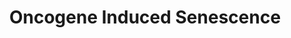 ---
annotations:
- type: Pathway Ontology
  value: cellular senescence pathway
- type: Pathway Ontology
  value: regulatory pathway
authors:
- ReactomeTeam
- Ryanmiller
description: 'Oncogene-induced senescence (OIS) is triggered by high level of RAS/RAF/MAPK
  signaling that can be caused, for example, by oncogenic mutations in RAS or RAF
  proteins, or by oncogenic mutations in growth factor receptors, such as EGFR, that
  act upstream of RAS/RAF/MAPK cascade. Oncogene-induced senescence can also be triggered
  by high transcriptional activity of E2F1, E2F2 or E2F3 which can be caused, for
  example, by the loss-of-function of RB1 tumor suppressor.<br><br>Oncogenic signals
  trigger transcription of CDKN2A locus tumor suppressor genes: p16INK4A and p14ARF.
  p16INK4A and p14ARF share exons 2 and 3, but are expressed from different promoters
  and use different reading frames (Quelle et al. 1995). Therefore, while their mRNAs
  are homologous and are both translationally inhibited by miR-24 microRNA (Lal et
  al. 2008, To et al. 2012), they share no similarity at the amino acid sequence level
  and perform distinct functions in the cell. p16INK4A acts as the inhibitor of cyclin-dependent
  kinases CDK4 and CDK6 which phosphorylate and inhibit RB1 protein thereby promoting
  G1 to S transition and cell cycle progression (Serrano et al. 1993). Increased p16INK4A
  level leads to hypophosphorylation of RB1, allowing RB1 to inhibit transcription
  of E2F1, E2F2 and E2F3-target genes that are needed for cell cycle progression,
  which results in cell cycle arrest in G1 phase. p14-ARF binds and destabilizes MDM2
  ubiquitin ligase (Zhang et al. 1998), responsible for ubiquitination and degradation
  of TP53 (p53) tumor suppressor protein (Wu et al. 1993, Fuchs et al. 1998, Fang
  et al. 2000). Therefore, increased p14-ARF level leads to increased level of TP53
  and increased expression of TP53 target genes, such as p21, which triggers p53-mediated
  cell cycle arrest and, depending on other factors, may also lead to p53-mediated
  apoptosis. CDKN2B locus, which encodes an inhibitor of CDK4 and CDK6, p15INK4B,
  is located in the vicinity of CDKN2A locus, at the chromosome band 9p21. p15INK4B,
  together with p16INK4A, contributes to senescence of human T-lymphocytes (Erickson
  et al. 1998) and mouse fibroblasts (Malumbres et al. 2000). SMAD3, activated by
  TGF-beta-1 signaling, controls senescence in the mouse multistage carcinogenesis
  model through regulation of MYC and p15INK4B gene expression (Vijayachandra et al.
  2003). TGF-beta-induced p15INK4B expression is also important for the senescence
  of hepatocellular carcinoma cell lines (Senturk et al. 2010).<p>MAP kinases MAPK1
  (ERK2) and MAPK3 (ERK1), which are activated by RAS signaling, phosphorylate ETS1
  and ETS2 transcription factors in the nucleus (Yang et al. 1996, Seidel et al. 2002,
  Foulds et al. 2004, Nelson et al. 2010). Phosphorylated ETS1 and ETS2 are able to
  bind RAS response elements (RREs) in the CDKN2A locus and stimulate p16INK4A transcription
  (Ohtani et al. 2004). At the same time, activated ERKs (MAPK1 i.e. ERK2 and MAPK3
  i.e. ERK1) phosphorylate ERF, the repressor of ETS2 transcription, which leads to
  translocation of ERF to the cytosol and increased transcription of ETS2 (Sgouras
  et al. 1995, Le Gallic et al. 2004). ETS2 can be sequestered and inhibited by binding
  to ID1, resulting in inhibition of p16INK4A transcription (Ohtani et al. 2004).<br><br>Transcription
  of p14ARF is stimulated by binding of E2F transcription factors (E2F1, E2F2 or E2F3)
  in complex with SP1 to p14ARF promoter (Parisi et al. 2002).<br><br>Oncogenic RAS
  signaling affects mitochondrial metabolism through an unknown mechanism, leading
  to increased generation of reactive oxygen species (ROS), which triggers oxidative
  stress induced senescence pathway. In addition, increased rate of cell division
  that is one of the consequences of oncogenic signaling, leads to telomere shortening
  which acts as another senescence trigger.<br>While OIS has been studied to considerable
  detail in cultured cells, establishment of in vivo role of OIS has been difficult
  due to lack of specific biomarkers and its interconnectedness with other senescence
  pathways (Baek and Ryeom 2017, reviewed in Sharpless and Sherr 2015).   View original
  pathway at [http://www.reactome.org/PathwayBrowser/#DIAGRAM=2559585 Reactome].'
last-edited: 2021-01-25
organisms:
- Homo sapiens
redirect_from:
- /index.php/Pathway:WP3308
- /instance/WP3308
schema-jsonld:
- '@context': https://schema.org/
  '@id': https://wikipathways.github.io/pathways/WP3308.html
  '@type': Dataset
  creator:
    '@type': Organization
    name: WikiPathways
  description: 'Oncogene-induced senescence (OIS) is triggered by high level of RAS/RAF/MAPK
    signaling that can be caused, for example, by oncogenic mutations in RAS or RAF
    proteins, or by oncogenic mutations in growth factor receptors, such as EGFR,
    that act upstream of RAS/RAF/MAPK cascade. Oncogene-induced senescence can also
    be triggered by high transcriptional activity of E2F1, E2F2 or E2F3 which can
    be caused, for example, by the loss-of-function of RB1 tumor suppressor.<br><br>Oncogenic
    signals trigger transcription of CDKN2A locus tumor suppressor genes: p16INK4A
    and p14ARF. p16INK4A and p14ARF share exons 2 and 3, but are expressed from different
    promoters and use different reading frames (Quelle et al. 1995). Therefore, while
    their mRNAs are homologous and are both translationally inhibited by miR-24 microRNA
    (Lal et al. 2008, To et al. 2012), they share no similarity at the amino acid
    sequence level and perform distinct functions in the cell. p16INK4A acts as the
    inhibitor of cyclin-dependent kinases CDK4 and CDK6 which phosphorylate and inhibit
    RB1 protein thereby promoting G1 to S transition and cell cycle progression (Serrano
    et al. 1993). Increased p16INK4A level leads to hypophosphorylation of RB1, allowing
    RB1 to inhibit transcription of E2F1, E2F2 and E2F3-target genes that are needed
    for cell cycle progression, which results in cell cycle arrest in G1 phase. p14-ARF
    binds and destabilizes MDM2 ubiquitin ligase (Zhang et al. 1998), responsible
    for ubiquitination and degradation of TP53 (p53) tumor suppressor protein (Wu
    et al. 1993, Fuchs et al. 1998, Fang et al. 2000). Therefore, increased p14-ARF
    level leads to increased level of TP53 and increased expression of TP53 target
    genes, such as p21, which triggers p53-mediated cell cycle arrest and, depending
    on other factors, may also lead to p53-mediated apoptosis. CDKN2B locus, which
    encodes an inhibitor of CDK4 and CDK6, p15INK4B, is located in the vicinity of
    CDKN2A locus, at the chromosome band 9p21. p15INK4B, together with p16INK4A, contributes
    to senescence of human T-lymphocytes (Erickson et al. 1998) and mouse fibroblasts
    (Malumbres et al. 2000). SMAD3, activated by TGF-beta-1 signaling, controls senescence
    in the mouse multistage carcinogenesis model through regulation of MYC and p15INK4B
    gene expression (Vijayachandra et al. 2003). TGF-beta-induced p15INK4B expression
    is also important for the senescence of hepatocellular carcinoma cell lines (Senturk
    et al. 2010).<p>MAP kinases MAPK1 (ERK2) and MAPK3 (ERK1), which are activated
    by RAS signaling, phosphorylate ETS1 and ETS2 transcription factors in the nucleus
    (Yang et al. 1996, Seidel et al. 2002, Foulds et al. 2004, Nelson et al. 2010).
    Phosphorylated ETS1 and ETS2 are able to bind RAS response elements (RREs) in
    the CDKN2A locus and stimulate p16INK4A transcription (Ohtani et al. 2004). At
    the same time, activated ERKs (MAPK1 i.e. ERK2 and MAPK3 i.e. ERK1) phosphorylate
    ERF, the repressor of ETS2 transcription, which leads to translocation of ERF
    to the cytosol and increased transcription of ETS2 (Sgouras et al. 1995, Le Gallic
    et al. 2004). ETS2 can be sequestered and inhibited by binding to ID1, resulting
    in inhibition of p16INK4A transcription (Ohtani et al. 2004).<br><br>Transcription
    of p14ARF is stimulated by binding of E2F transcription factors (E2F1, E2F2 or
    E2F3) in complex with SP1 to p14ARF promoter (Parisi et al. 2002).<br><br>Oncogenic
    RAS signaling affects mitochondrial metabolism through an unknown mechanism, leading
    to increased generation of reactive oxygen species (ROS), which triggers oxidative
    stress induced senescence pathway. In addition, increased rate of cell division
    that is one of the consequences of oncogenic signaling, leads to telomere shortening
    which acts as another senescence trigger.<br>While OIS has been studied to considerable
    detail in cultured cells, establishment of in vivo role of OIS has been difficult
    due to lack of specific biomarkers and its interconnectedness with other senescence
    pathways (Baek and Ryeom 2017, reviewed in Sharpless and Sherr 2015).   View original
    pathway at [http://www.reactome.org/PathwayBrowser/#DIAGRAM=2559585 Reactome].'
  keywords:
  - 'EIF2C4 '
  - 'p-T38-ETS1 '
  - 'UBC(305-380) '
  - gene
  - p14ARF mRNA
  - 'UBC(1-76) '
  - 'E2F2 '
  - 'MOV10 '
  - p-T72-ETS2:CDKN2A
  - Nonendonucleolytic
  - signaling
  - 'EIF2C3 '
  - p16INK4A mRNA
  - 'RPS27A(1-76) '
  - 'CDK4 '
  - ERF
  - 'TFDP1 '
  - 'CDKN2D '
  - ETS2
  - CDK4,CDK6
  - p-S166,S188-MDM2:MDM4
  - p14ARF
  - 'UBC(457-532) '
  - p16INK4A
  - 'SP1 '
  - p-T526-ERF
  - dimer,
  - 'EIF2C1 '
  - 'UBB(1-76) '
  - Induced Senescence
  - 'CDKN2B '
  - SP1
  - ADP
  - p-S166,S188-MDM2,MDM4:TP53
  - 'UBB(77-152) '
  - 'TNRC6A '
  - 'TFDP2 '
  - 'ID1 '
  - 'E2F1 '
  - DNA Damage/Telomere
  - p-T38-ETS1/
  - 'ETS2 '
  - INK4
  - ID1
  - 'p14ARF mRNA '
  - 'ETS1 '
  - p-T38-ETS1
  - ETS1/ETS2
  - CDK4,CDK6:INK4
  - Ub
  - p-T,Y MAPK dimers
  - 'p16INK4A '
  - ERF:ETS2 Gene
  - 'p-S166,S188-MDM2 '
  - 'UBC(609-684) '
  - p-T38-ETS1:CDKN2A
  - 'CDK6 '
  - 'miR-24-1 '
  - 'ETS2 Gene '
  - Oxidative Stress
  - 'TNRC6B '
  - 'DP1/2: E2F1/2/3:'
  - CDKN2A gene
  - 'UBC(153-228) '
  - p-T72-ETS2:ID1
  - 'UBA52(1-76) '
  - p14ARF:p-S166,S188-MDM2 dimer,p-S166,S188-MDM2:MDM4
  - RISC
  - Oncogenic MAPK
  - PolyUb-TP53 Tetramer
  - 'mRNA: miR-24'
  - 'SP1: CDKN2A Gene'
  - 'UBB(153-228) '
  - Mitotic G1 phase and
  - 'PolyUb-TP53 '
  - 'TP53 '
  - 'UBC(229-304) '
  - p-T72-ETS2
  - Senescence
  - 'CDKN2A gene '
  - 'p14ARF '
  - G1/S transition
  - ATP
  - p16INK4A/p14ARF mRNA
  - 'MDM4 '
  - 'p-T72-ETS2 '
  - 'TNRC6C '
  - p16INK4A/p14ARF
  - RB1
  - Cell Cycle
  - 'UBC(533-608) '
  - 'CDKN2C '
  - Gene
  - Intrinsic Pathway
  - 'p-T202,Y204-MAPK3 '
  - 'p-T185,Y187-MAPK1 '
  - p14ARF:p-S166,S188-MDM2 dimer,p-S166,S188-MDM2:MDM4:TP53
  - TP53 Tetramer
  - Stress Induced
  - miR-24
  - for Apoptosis
  - p-S166,S188-MDM2
  - 'E2F3 '
  - ETS2 Gene
  - E2F1,E2F2,E2F3:TFDP1,TFDP2
  - 'p16INK4A mRNA '
  - 'UBC(77-152) '
  - 'UBC(381-456) '
  - 'miR-24-2 '
  - Checkpoints
  - 'ERF '
  license: CC0
  name: Oncogene Induced Senescence
seo: CreativeWork
title: Oncogene Induced Senescence
wpid: WP3308
---